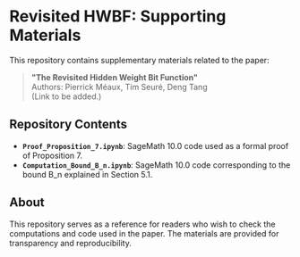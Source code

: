 # Revisited HWBF: Supporting Materials

This repository contains supplementary materials related to the paper:

> **"The Revisited Hidden Weight Bit Function"**  
> Authors: Pierrick Méaux, Tim Seuré, Deng Tang  
> (Link to be added.)

## Repository Contents

- **`Proof_Proposition_7.ipynb`**: SageMath 10.0 code used as a formal proof of Proposition 7.
- **`Computation_Bound_B_n.ipynb`**: SageMath 10.0 code corresponding to the bound B_n explained in Section 5.1.


## About

This repository serves as a reference for readers who wish to check the computations and code used in the paper. The materials are provided for transparency and reproducibility.
